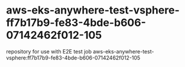 # aws-eks-anywhere-test-vsphere-ff7b17b9-fe83-4bde-b606-07142462f012-105
repository for use with E2E test job aws-eks-anywhere-test-vsphere:ff7b17b9-fe83-4bde-b606-07142462f012-105
